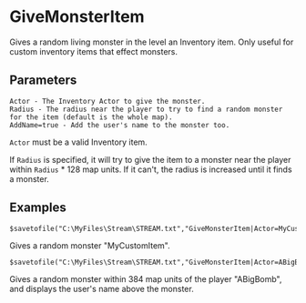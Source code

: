 # GiveMonsterItem

Gives a random living monster in the level an Inventory item. Only useful for custom inventory items that effect monsters.

## Parameters
```
Actor - The Inventory Actor to give the monster.
Radius - The radius near the player to try to find a random monster for the item (default is the whole map).
AddName=true - Add the user's name to the monster too.
```

`Actor` must be a valid Inventory item. 

If `Radius` is specified, it will try to give the item to a monster near the player within `Radius` * 128 map units. If it can't, the radius is increased until it finds a monster.

## Examples

```
$savetofile("C:\MyFiles\Stream\STREAM.txt","GiveMonsterItem|Actor=MyCustomItem|$username|$dummyormsg")
```
Gives a random monster "MyCustomItem".

```
$savetofile("C:\MyFiles\Stream\STREAM.txt","GiveMonsterItem|Actor=ABigBomb,radius=3,Addname=true|$username|$dummyormsg")
```
Gives a random monster within 384 map units of the player "ABigBomb", and displays the user's name above the monster.

